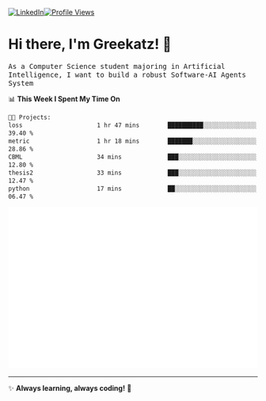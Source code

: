 [![LinkedIn](https://img.shields.io/badge/LinkedIn-0077B5?style=flat&logo=linkedin&logoColor=white)](https://www.linkedin.com/in/hungarbeit1912/)[![Profile Views](https://komarev.com/ghpvc/?username=Greekatz&color=blue&style=flat-square)](https://github.com/Greekatz)  


# Hi there, I'm Greekatz! 👋

<samp>As a Computer Science student majoring in Artificial Intelligence, I want to build a robust Software-AI Agents System<samp>


<!--START_SECTION:waka-->
📊 **This Week I Spent My Time On** 

```text
🐱‍💻 Projects: 
loss                     1 hr 47 mins        ██████████░░░░░░░░░░░░░░░   39.40 % 
metric                   1 hr 18 mins        ███████░░░░░░░░░░░░░░░░░░   28.86 % 
CBML                     34 mins             ███░░░░░░░░░░░░░░░░░░░░░░   12.80 % 
thesis2                  33 mins             ███░░░░░░░░░░░░░░░░░░░░░░   12.47 % 
python                   17 mins             ██░░░░░░░░░░░░░░░░░░░░░░░   06.47 % 
```


<!--END_SECTION:waka-->

![Full-year Contribution Calendar](https://github.com/Greekatz/Greekatz/blob/main/metrics.plugin.isocalendar.fullyear.svg)

---
✨ **Always learning, always coding!** 🚀
